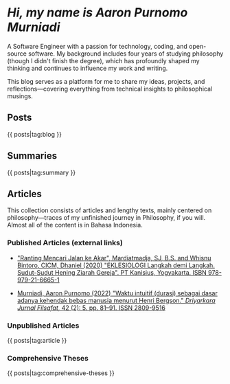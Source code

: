 # *Hi, my name is Aaron Purnomo Murniadi*

A Software Engineer with a passion for technology, coding, and open-source software. My background includes four years of studying philosophy (though I didn't finish the degree), which has profoundly shaped my thinking and continues to influence my work and writing.

This blog serves as a platform for me to share my ideas, projects, and reflections—covering everything from technical insights to philosophical musings.

## Posts

{{ posts|tag:blog }}

## Summaries

{{ posts|tag:summary }}

## Articles

This collection consists of articles and lengthy texts, mainly centered on philosophy—traces of my unfinished journey in Philosophy, if you will. Almost all of the content is in Bahasa Indonesia.

### Published Articles (external links)

- ["Ranting Mencari Jalan ke Akar", Mardiatmadja, SJ, B.S. and Whisnu Bintoro, CICM, Dhaniel (2020) 
"EKLESIOLOGI Langkah demi Langkah. Sudut-Sudut Hening Ziarah Gereja". PT Kanisius, Yogyakarta. ISBN 978-979-21-6665-1](http://repo.driyarkara.ac.id/321)

- [Murniadi, Aaron Purnomo (2022) "Waktu intuitif (durasi) sebagai dasar adanya kehendak bebas manusia menurut Henri Bergson." *Driyarkara Jurnal Filsafat*, 42 (2): 5. pp. 81–91. ISSN 2809-9516](https://karya.brin.go.id/id/eprint/25247/1/2809-9516_42_2_2022-5.pdf)

### Unpublished Articles

{{ posts|tag:article }}

### Comprehensive Theses

{{ posts|tag:comprehensive-theses }}
